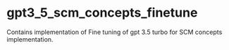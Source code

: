 # gpt3_5_scm_concepts_finetune
Contains implementation of Fine tuning of gpt 3.5 turbo for SCM concepts implementation. 
